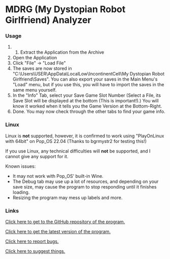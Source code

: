 # MDRG (My Dystopian Robot Girlfriend) Analyzer

### Usage

1. 1. Extract the Application from the Archive
2. Open the Application
3. Click "File" -> "Load File"
4. The saves are now stored in "C:\Users\USER\AppData\LocalLow\IncontinentCell\My Dystopian Robot Girlfriend\Saves". You can also export your saves in the Main Menu's "Load" menu, but if you use this, you will have to import the saves in the same menu yourself.
5. In the "Info" Tab, select your Save Game Slot Number (Select a File, its Save Slot will be displayed at the bottom (This is important!).) You will know it worked when it tells you the Game Version at the Bottom-Right.
6. Done. You may now check through the other tabs to find your game info.

### Linux

Linux is **not** supported, however, it is confirmed to work using "PlayOnLinux with 64bit" on Pop_OS 22.04 (Thanks to bgrmystr2 for testing this!)

If you use Linux, any technical difficulties will **not** be supported, and I cannot give any support for it.

Known issues:
- It may not work with Pop_OS' built-in Wine.
- The Debug tab may use up a lot of resources, and depending on your save size, may cause the program to stop responding until it finishes loading.
- Resizing the program may mess up labels and more.

### Links
[Click here to get to the GitHub repository of the program.](https://github.com/Wehrmachtserdbeere/MDRG-Analyzer)

[Click here to get the latest version of the program.](https://github.com/Wehrmachtserdbeere/MDRG-Analyzer/releases/latest)

[Click here to report bugs.](https://github.com/Wehrmachtserdbeere/MDRG-Analyzer/issues)

[Click here to suggest things.](https://github.com/Wehrmachtserdbeere/MDRG-Analyzer/discussions/categories/ideas)
